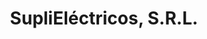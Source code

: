 ---
title: "SupliEléctricos, S.R.L."
url: /santo-domingo-oeste/suplielectricos-s-r-l/
shop: Elektrisch
---
